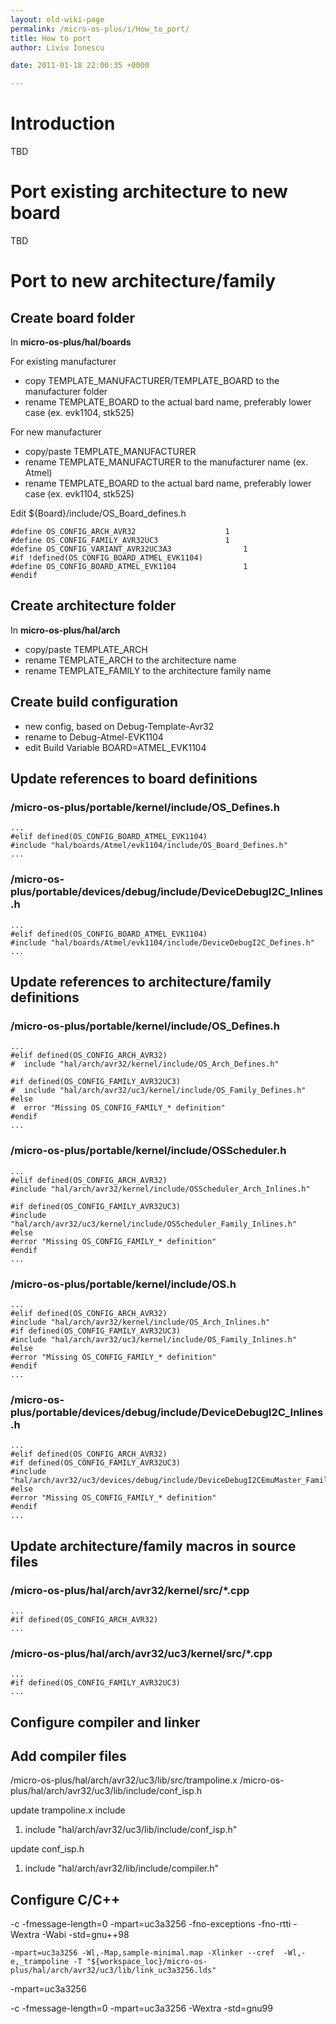 ```yaml
---
layout: old-wiki-page
permalink: /micro-os-plus/i/How_to_port/
title: How to port
author: Liviu Ionescu

date: 2011-01-18 22:00:35 +0000

---
```


Introduction
============

TBD

Port existing architecture to new board
=======================================

TBD

Port to new architecture/family
===============================

Create board folder
-------------------

In **micro-os-plus/hal/boards**

For existing manufacturer

-   copy TEMPLATE_MANUFACTURER/TEMPLATE_BOARD to the manufacturer folder
-   rename TEMPLATE_BOARD to the actual bard name, preferably lower case (ex. evk1104, stk525)

For new manufacturer

-   copy/paste TEMPLATE_MANUFACTURER
-   rename TEMPLATE_MANUFACTURER to the manufacturer name (ex. Atmel)
-   rename TEMPLATE_BOARD to the actual bard name, preferably lower case (ex. evk1104, stk525)

Edit \${Board}/include/OS_Board_defines.h

    #define OS_CONFIG_ARCH_AVR32                    1
    #define OS_CONFIG_FAMILY_AVR32UC3               1
    #define OS_CONFIG_VARIANT_AVR32UC3A3                1
    #if !defined(OS_CONFIG_BOARD_ATMEL_EVK1104)
    #define OS_CONFIG_BOARD_ATMEL_EVK1104               1
    #endif

Create architecture folder
--------------------------

In **micro-os-plus/hal/arch**

-   copy/paste TEMPLATE_ARCH
-   rename TEMPLATE_ARCH to the architecture name
-   rename TEMPLATE_FAMILY to the architecture family name

Create build configuration
--------------------------

-   new config, based on Debug-Template-Avr32
-   rename to Debug-Atmel-EVK1104
-   edit Build Variable BOARD=ATMEL_EVK1104

Update references to board definitions
--------------------------------------

### /micro-os-plus/portable/kernel/include/OS_Defines.h

    ...
    #elif defined(OS_CONFIG_BOARD_ATMEL_EVK1104)
    #include "hal/boards/Atmel/evk1104/include/OS_Board_Defines.h"
    ...

### /micro-os-plus/portable/devices/debug/include/DeviceDebugI2C_Inlines.h

    ...
    #elif defined(OS_CONFIG_BOARD_ATMEL_EVK1104)
    #include "hal/boards/Atmel/evk1104/include/DeviceDebugI2C_Defines.h"
    ...

Update references to architecture/family definitions
----------------------------------------------------

### /micro-os-plus/portable/kernel/include/OS_Defines.h

    ...
    #elif defined(OS_CONFIG_ARCH_AVR32)
    #  include "hal/arch/avr32/kernel/include/OS_Arch_Defines.h"

    #if defined(OS_CONFIG_FAMILY_AVR32UC3)
    #  include "hal/arch/avr32/uc3/kernel/include/OS_Family_Defines.h"
    #else
    #  error "Missing OS_CONFIG_FAMILY_* definition"
    #endif
    ...

### /micro-os-plus/portable/kernel/include/OSScheduler.h

    ...
    #elif defined(OS_CONFIG_ARCH_AVR32)
    #include "hal/arch/avr32/kernel/include/OSScheduler_Arch_Inlines.h"

    #if defined(OS_CONFIG_FAMILY_AVR32UC3)
    #include "hal/arch/avr32/uc3/kernel/include/OSScheduler_Family_Inlines.h"
    #else
    #error "Missing OS_CONFIG_FAMILY_* definition"
    #endif
    ...

### /micro-os-plus/portable/kernel/include/OS.h

    ...
    #elif defined(OS_CONFIG_ARCH_AVR32)
    #include "hal/arch/avr32/kernel/include/OS_Arch_Inlines.h"
    #if defined(OS_CONFIG_FAMILY_AVR32UC3)
    #include "hal/arch/avr32/uc3/kernel/include/OS_Family_Inlines.h"
    #else
    #error "Missing OS_CONFIG_FAMILY_* definition"
    #endif
    ...

### /micro-os-plus/portable/devices/debug/include/DeviceDebugI2C_Inlines.h

    ...
    #elif defined(OS_CONFIG_ARCH_AVR32)
    #if defined(OS_CONFIG_FAMILY_AVR32UC3)
    #include "hal/arch/avr32/uc3/devices/debug/include/DeviceDebugI2CEmuMaster_Family_Inlines.h"
    #else
    #error "Missing OS_CONFIG_FAMILY_* definition"
    #endif
    ...

Update architecture/family macros in source files
-------------------------------------------------

### /micro-os-plus/hal/arch/avr32/kernel/src/\*.cpp

    ...
    #if defined(OS_CONFIG_ARCH_AVR32)
    ...

### /micro-os-plus/hal/arch/avr32/uc3/kernel/src/\*.cpp

    ...
    #if defined(OS_CONFIG_FAMILY_AVR32UC3)
    ...

Configure compiler and linker
-----------------------------

Add compiler files
------------------

/micro-os-plus/hal/arch/avr32/uc3/lib/src/trampoline.x /micro-os-plus/hal/arch/avr32/uc3/lib/include/conf_isp.h

update trampoline.x include

1.  include "hal/arch/avr32/uc3/lib/include/conf_isp.h"

update conf_isp.h

1.  include "hal/arch/avr32/lib/include/compiler.h"

Configure C/C++
---------------

-c -fmessage-length=0 -mpart=uc3a3256 -fno-exceptions -fno-rtti -Wextra -Wabi -std=gnu++98

`-mpart=uc3a3256 -Wl,-Map,sample-minimal.map -Xlinker --cref  -Wl,-e,_trampoline -T "${workspace_loc}/micro-os-plus/hal/arch/avr32/uc3/lib/link_uc3a3256.lds"`

-mpart=uc3a3256

-c -fmessage-length=0 -mpart=uc3a3256 -Wextra -std=gnu99
